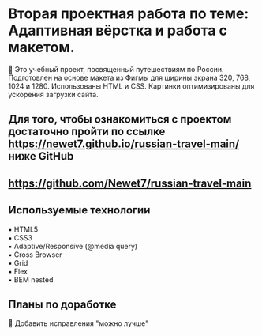 # Вторая проектная работа по теме: Адаптивная вёрстка и работа с макетом.

🔹 Это учебный проект, посвященный путешествиям по России. Подготовлен на основе макета из Фигмы для ширины экрана 320, 768, 1024 и 1280. Использованы HTML и CSS. Картинки оптимизированы для ускорения загрузки сайта.<br/>

## Для того, чтобы ознакомиться с проектом достаточно пройти по ссылке https://newet7.github.io/russian-travel-main/ ниже GitHub
## https://github.com/Newet7/russian-travel-main


## Используемые технологии

▪️ HTML5 <br/>
▪️ CSS3 <br/>
▪️ Adaptive/Responsive (@media query)<br/>
▪️ Cross Browser <br/>
▪️ Grid <br/>
▪️ Flex <br/>
▪️ BEM nested <br/>

## Планы по доработке

🔹 Добавить исправления "можно лучше"<br/>
